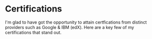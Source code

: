 # Certifications
I'm glad to have got the opportunity to attain certfications from distinct providers such as Google & IBM (edX). Here are a key few of my certifications that stand out.
